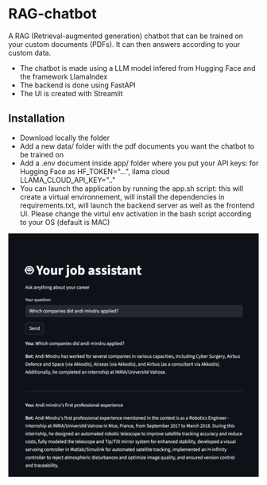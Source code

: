 # RAG-chatbot

A RAG (Retrieval-augmented generation) chatbot that can be trained on your custom documents (PDFs). It can then answers according to your custom data.

- The chatbot is made using a LLM model infered from Hugging Face and the framework LlamaIndex
- The backend is done using FastAPI
- The UI is created with Streamlit

## Installation

- Download locally the folder
- Add a new data/ folder with the pdf documents you want the chatbot to be trained on
- Add a .env document inside app/ folder where you put your API keys: for Hugging Face as HF_TOKEN="...", llama cloud LLAMA_CLOUD_API_KEY=".."
- You can launch the application by running the app.sh script: this will create a virtual environnement, will install the dependencies in requirements.txt, will launch the backend server as well as the frontend UI. Please change the virtul env activation in the bash script according to your OS (default is MAC)

![POC of UI](images/poc.png)
